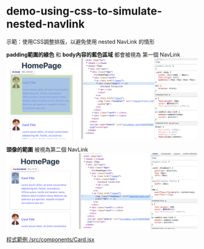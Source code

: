 # demo-using-css-to-simulate-nested-navlink

示範：使用CSS調整排版，以避免使用 nested NavLink 的情形

**padding範圍的綠色** 和 **body內容的藍色區域** 都會被視為 第一個 NavLink
![](/assets/img1.png)

**頭像的範圍** 被視為第二個 NavLink
![](/assets/img2.png)

[程式範例 /src/components/Card.jsx](/src/components/Card.jsx)